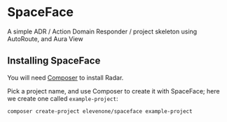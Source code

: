 # SpaceFace

A simple ADR / Action Domain Responder / project skeleton using AutoRoute, and Aura View

## Installing SpaceFace

You will need [Composer](https://getcomposer.org) to install Radar.

Pick a project name, and use Composer to create it with SpaceFace; here we create one called `example-project`:

    composer create-project elevenone/spaceface example-project


